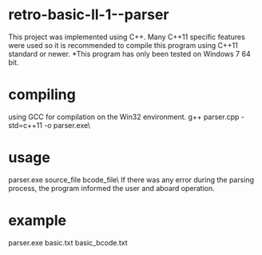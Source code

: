 # retro-basic-ll-1--parser
This project was implemented using C++.
Many C++11 specific features were used so it is recommended to compile this program using C++11 standard or newer.
*This program has only been tested on Windows 7 64 bit.
# compiling
using GCC for compilation on the Win32 environment.
g++ parser.cpp -std=c++11 -o parser.exe\\
# usage
parser.exe source_file bcode_file\\
If there was any error during the parsing process, the program informed the user and aboard operation.
# example
parser.exe basic.txt basic_bcode.txt